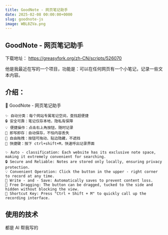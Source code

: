 ```yaml
---
title: GoodNote - 网页笔记助手 
date: 2025-02-08 00:00:00+0000
slug: goodnote-js
image: WBL8ZVa.png
---
```


## GoodNote - 网页笔记助手
下载地址：
https://greasyfork.org/zh-CN/scripts/526070  

他是我最近在写的一个项目，功能是：可以在任何网页有一个小笔记，记录一些文本内容。

## 介绍：

📝 GoodNote - 网页笔记助手

```
✨ 自动分类：每个网站专属笔记空间，查找超便捷
🔒 安全可靠：笔记仅存本地，隐私有保障
💡 便捷操作：点击右上角按钮，随时记录
📌 即写即存：自动保存，不怕内容丢失
🎯 自由拖拽：按钮可拖动、贴边隐藏，不遮挡
🎈 快捷键：按下 ctrl+shift+M，快速呼出记录界面
```


```
✨ Auto - classification: Each website has its exclusive note space, making it extremely convenient for searching.
🔒 Secure and Reliable: Notes are stored only locally, ensuring privacy protection.
💡 Convenient Operation: Click the button in the upper - right corner to record at any time.
📌 Write - and - Save: Automatically saves to prevent content loss.
🎯 Free Dragging: The button can be dragged, tucked to the side and hidden without blocking the view.
🎈 Shortcut Key: Press "Ctrl + Shift + M" to quickly call up the recording interface.
```


## 使用的技术
都是 AI 帮我写的

